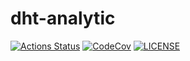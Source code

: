 # dht-analytic

[![Actions Status][actions badge]][actions]
[![CodeCov][codecov badge]][codecov]
[![LICENSE][license badge]][license]



<!-- Links -->
[actions]: https://github.com/sifis-home/dht-analytic/actions
[codecov]: https://codecov.io/gh/sifis-home/dht-analytic
[license]: LICENSES/MIT.txt

<!-- Badges -->
[actions badge]: https://github.com/sifis-home/dht-analytic/workflows/dht-analytic/badge.svg
[codecov badge]: https://codecov.io/gh/sifis-home/dht-analytic/branch/master/graph/badge.svg
[license badge]: https://img.shields.io/badge/license-MIT-blue.svg